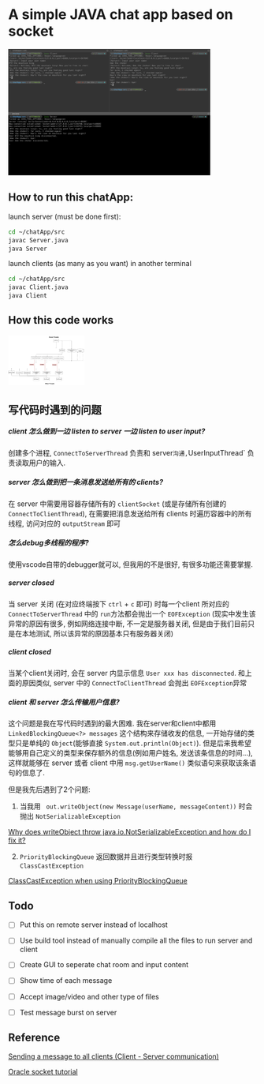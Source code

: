 

# A simple JAVA chat app based on socket





<img src="./.assets/README/image-20221214173444922.png" alt="image-20221214173444922" style="zoom:40%;" /> 



## How to run this chatApp:

launch server (must be done first):

```sh
cd ~/chatApp/src
javac Server.java
java Server
```

launch clients (as many as you want) in another terminal

```sh
cd ~/chatApp/src
javac Client.java
java Client
```



## How this code works

<img src="./.assets/README/chatAppThreadFlow.png" alt="chatAppThreadFlow" style="zoom:15%;" />  

## 写代码时遇到的问题

##### client 怎么做到一边 listen to server 一边 listen to user input?

创建多个进程,  `ConnectToServerThread` 负责和 server` 沟通, `UserInputThread` 负责读取用户的输入.

##### server 怎么做到把一条消息发送给所有的 clients?

在 server 中需要用容器存储所有的 `clientSocket` (或是存储所有创建的`ConnectToClientThread`), 在需要把消息发送给所有 clients 时遍历容器中的所有线程, 访问对应的 `outputStream` 即可

##### 怎么debug多线程的程序?

使用vscode自带的debugger就可以, 但我用的不是很好, 有很多功能还需要掌握.

##### server closed

当 server 关闭 (在对应终端按下 `ctrl` + `c` 即可) 时每一个client 所对应的`ConnectToServerThread` 中的 `run`方法都会抛出一个 `EOFException` (现实中发生该异常的原因有很多, 例如网络连接中断, 不一定是服务器关闭, 但是由于我们目前只是在本地测试, 所以该异常的原因基本只有服务器关闭)

##### client closed

当某个client关闭时, 会在 server 内显示信息 `User xxx has disconnected`.  和上面的原因类似, server 中的 `ConnectToClientThread` 会抛出 `EOFException`异常

##### client 和 server 怎么传输用户信息?

这个问题是我在写代码时遇到的最大困难. 我在server和client中都用`LinkedBlockingQueue<?> messages`  这个结构来存储收发的信息, 一开始存储的类型只是单纯的 `Object`(能够直接 `System.out.println(Object)`). 但是后来我希望能够用自己定义的类型来保存额外的信息(例如用户姓名, 发送该条信息的时间...), 这样就能够在 server 或者 client 中用 `msg.getUserName()` 类似语句来获取该条语句的信息了.

但是我先后遇到了2个问题:

1. 当我用 ` out.writeObject(new Message(userName, messageContent))` 时会抛出 `NotSerializableException`

[Why does writeObject throw java.io.NotSerializableException and how do I fix it?](https://stackoverflow.com/questions/13895867/why-does-writeobject-throw-java-io-notserializableexception-and-how-do-i-fix-it)

2. `PriorityBlockingQueue` 返回数据并且进行类型转换时报 `ClassCastException`

[ClassCastException when using PriorityBlockingQueue](https://stackoverflow.com/questions/45021519/classcastexception-when-using-priorityblockingqueue)



## Todo

- [ ] Put this on remote server instead of localhost
- [ ] Use build tool instead of manually compile all the files to run server and client
- [ ] Create GUI to seperate chat room and input content
- [ ] Show time of each message
- [ ] Accept image/video and other type of files
- [ ] Test message burst on server



## Reference

[Sending a message to all clients (Client - Server communication)](https://stackoverflow.com/questions/13115784/sending-a-message-to-all-clients-client-server-communication)

[Oracle socket tutorial](https://docs.oracle.com/javase/tutorial/networking/sockets/index.html)
